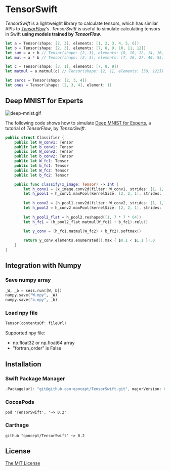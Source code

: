 # TensorSwift

_TensorSwift_ is a lightweight library to calculate tensors, which has similar APIs to [_TensorFlow_](https://www.tensorflow.org/)'s. _TensorSwift_ is useful to simulate calculating tensors in Swift __using models trained by _TensorFlow___.

```swift
let a = Tensor(shape: [2, 3], elements: [1, 2, 3, 4, 5, 6])
let b = Tensor(shape: [2, 3], elements: [7, 8, 9, 10, 11, 12])
let sum = a + b // Tensor(shape: [2, 3], elements: [8, 10, 12, 14, 16, 18])
let mul = a * b // Tensor(shape: [2, 3], elements: [7, 16, 27, 40, 55, 72])

let c = Tensor(shape: [3, 1], elements: [7, 8, 9])
let matmul = a.matmul(c) // Tensor(shape: [2, 1], elements: [50, 122])

let zeros = Tensor(shape: [2, 3, 4])
let ones = Tensor(shape: [2, 3, 4], element: 1)
```

## Deep MNIST for Experts

![deep-mnist.gif](Resources/DeepMnist.gif)

The following code shows how to simulate [Deep MNIST for Experts](https://www.tensorflow.org/versions/r0.8/tutorials/mnist/pros/index.html), a tutorial of _TensorFlow_, by _TensorSwift_.

```swift
public struct Classifier {
    public let W_conv1: Tensor
    public let b_conv1: Tensor
    public let W_conv2: Tensor
    public let b_conv2: Tensor
    public let W_fc1: Tensor
    public let b_fc1: Tensor
    public let W_fc2: Tensor
    public let b_fc2: Tensor

    public func classify(x_image: Tensor) -> Int {
        let h_conv1 = (x_image.conv2d(filter: W_conv1, strides: [1, 1, 1]) + b_conv1).relu()
        let h_pool1 = h_conv1.maxPool(kernelSize: [2, 2, 1], strides: [2, 2, 1])
        
        let h_conv2 = (h_pool1.conv2d(filter: W_conv2, strides: [1, 1, 1]) + b_conv2).relu()
        let h_pool2 = h_conv2.maxPool(kernelSize: [2, 2, 1], strides: [2, 2, 1])
        
        let h_pool2_flat = h_pool2.reshaped([1, 7 * 7 * 64])
        let h_fc1 = (h_pool2_flat.matmul(W_fc1) + b_fc1).relu()
        
        let y_conv = (h_fc1.matmul(W_fc2) + b_fc2).softmax()

        return y_conv.elements.enumerated().max { $0.1 < $1.1 }!.0
    }
}
```
## Integration with Numpy

### Save numpy array

```python
_W, _b = sess.run([W, b])
numpy.save("W.npy", _W)
numpy.save("b.npy", _b)
```

### Load npy file

```swift
Tensor(contentsOf: fileUrl)
```

Supported npy file:

- np.float32 or np.float64 array
- "fortran_order" is False

## Installation

### Swift Package Manager

```swift
.Package(url: "git@github.com:qoncept/TensorSwift.git", majorVersion: 0, minor: 2),
```

### CocoaPods

```
pod 'TensorSwift', '~> 0.2'
```

### Carthage

```
github "qoncept/TensorSwift" ~> 0.2
```

## License

[The MIT License](LICENSE)

